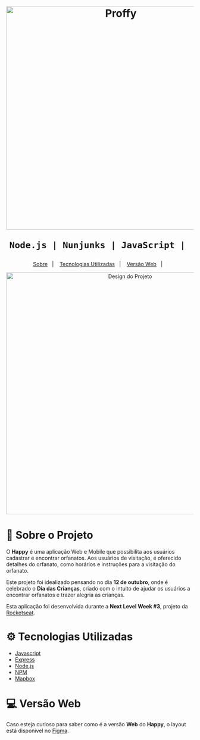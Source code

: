 <h1 align="center">
    <img alt="Proffy" src="https://github.com/leotilt/Projeto-Happy-NlW/blob/main/happy.png" height="600px" />
   
    Node.js | Nunjunks | JavaScript | 
</h1>

<p align="center">
    <a href="#sobre">Sobre</a>&nbsp;&nbsp;&nbsp;|&nbsp;&nbsp;&nbsp;
    <a href="#tecnologias">Tecnologias Utilizadas</a>&nbsp;&nbsp;&nbsp;|&nbsp;&nbsp;&nbsp;
    <a href="#web">Versão Web</a>&nbsp;&nbsp;&nbsp;|&nbsp;&nbsp;&nbsp;

</p>

<p align="center">
    <img alt="Design do Projeto" width="650px" src=".github/laptop-happy.png" />
<p>

<a id="sobre"></a>

# 📖 Sobre o Projeto

O **Happy** é uma aplicação Web e Mobile que possibilita aos usuários cadastrar e encontrar orfanatos. Aos usuários de visitação, é oferecido detalhes do orfanato, como horários e instruções para a visitação do orfanato.

Este projeto foi idealizado pensando no dia **12 de outubro**, onde é celebrado o **Dia das Crianças**, criado com o intuito de ajudar os usuários a encontrar orfanatos e trazer alegria as crianças.

Esta aplicação foi desenvolvida durante a **Next Level Week #3**, projeto da [Rocketseat](https://rocketseat.com.br/).

<a id="tecnologias"></a>

# ⚙ Tecnologias Utilizadas
- [Javascript](https://expressjs.com/)
- [Express](https://expressjs.com/)
- [Node.js](https://nodejs.org/en/)
- [NPM](https://www.npmjs.com/)
- [Mapbox](https://www.mapbox.com/)


<a id="web"></a>

# 💻 Versão Web
Caso esteja curioso para saber como é a versão **Web** do **Happy**, o layout está disponivel no [Figma](https://www.figma.com/file/CNekmEBviDyzPPk6JthpxV/Happy-Web-(Copy)?node-id=0%3A1).


